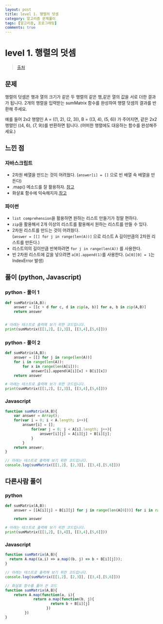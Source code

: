 ```yaml
---
layout: post
title: level 1. 행렬의 덧셈
category: 알고리즘 문제풀이
tags: [알고리즘, 프로그래밍]
comments: true
---
```

# level 1. 행렬의 덧셈
> [출처](http://tryhelloworld.co.kr/challenge_codes/9)

## 문제


행렬의 덧셈은 행과 열의 크기가 같은 두 행렬의 같은 행,같은 열의 값을 서로 더한 결과가 됩니다.
2개의 행렬을 입력받는 sumMatrix 함수를 완성하여 행렬 덧셈의 결과를 반환해 주세요.

예를 들어 2x2 행렬인 A = ((1, 2), (2, 3)), B = ((3, 4), (5, 6)) 가 주어지면,
같은 2x2 행렬인 ((4, 6), (7, 9))를 반환하면 됩니다.
(어떠한 행렬에도 대응하는 함수를 완성해주세요.)


## 느낀 점
### 자바스크립트
- 2차원 배열을 만드는 것이 어려웠다. (`answer[i] = []` 으로 빈 배열 속 배열을 만든다)
- .map() 메소드를 잘 활용하자. [참고](https://wayhome25.github.io/javascript/2017/02/17/js-method/)  
- 화살표 함수에 익숙해지자.[참고](https://wayhome25.github.io/javascript/2017/02/23/js-Arrow-functions/)

### 파이썬
- `list comprehension`을 활용하면 원하는 리스트 만들기가 정말 편하다.
- `zip`을 활용해서 2개 이상의 리스트를 활용해서 원하는 리스트를 만들 수 있다. 
- 2차원 리스트를 만드는 것이 어려웠다.    
	(`answer = [[] for j in range(len(A))]` 으로 리스트 A 길이만큼의 2차원 리스트를 만든다.)
- 리스트의의 길이만큼 반복하려면 `for j in range(len(A))` 를 사용한다.  
- 빈 2차원 리스트에 값을 넣으려면 `a[0].append(1)`를 사용한다. (`a[0][0] = 1`는 IndexError 발생)

## 풀이 (python, Javascript)

### python - 풀이 1

```python
def sumMatrix(A,B):
    answer = [[c + d for c, d in zip(a, b)] for a, b in zip(A,B)]
    return answer


# 아래는 테스트로 출력해 보기 위한 코드입니다.
print(sumMatrix([[1,2], [2,3]], [[3,4],[5,6]]))
```

### python - 풀이 2

```python
def sumMatrix(A,B):
    answer = [[] for j in range(len(A))]  
    for i in range(len(A)):
        for x in range(len(A[i])):
            answer[i].append(A[i][x] + B[i][x])
    return answer

# 아래는 테스트로 출력해 보기 위한 코드입니다.
print(sumMatrix([[1,2], [2,3]], [[3,4],[5,6]]))
```

### Javascript

```javascript
function sumMatrix(A,B){
	var answer = Array();
	for(var i = 0; i < A.length; i++){
		answer[i] = [];
			for(var j = 0; j < A[i].length; j++){
				answer[i][j] = A[i][j] + B[i][j];				
			}
		}
	return answer;
}

// 아래는 테스트로 출력해 보기 위한 코드입니다.
console.log(sumMatrix([[1,2], [2,3]], [[3,4],[5,6]]))
```

## 다른사람 풀이
### python

```python
def sumMatrix(A,B):
    answer = [[A[i][j] + B[i][j] for j in range(len(A[0]))] for i in range(len(A))]

    return answer

# 아래는 테스트로 출력해 보기 위한 코드입니다.
print(sumMatrix([[1,2], [3,4]], [[3,4],[5,6]]))
```

### Javascript
```javascript
function sumMatrix(A,B){
  return A.map((a,i) => a.map((b, j) => b + B[i][j]));
}

// 아래는 테스트로 출력해 보기 위한 코드입니다.
console.log(sumMatrix([[1,2], [2,3]], [[3,4],[5,6]]))

// 화살표 함수를 풀어 쓴 코드
function sumMatrix(A,B){
    return A.map(function(a, i){
             return a.map(function(b, j){
                     return b + B[i][j]
                   })
         })
}
```
